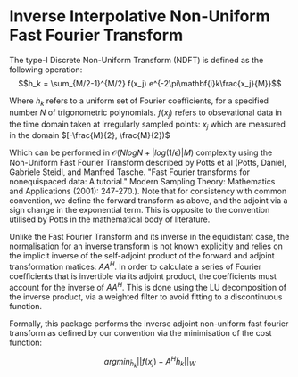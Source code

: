 # Inverse Interpolative Non-Uniform Fast Fourier Transform

The type-I Discrete Non-Uniform Transform (NDFT) is defined as the following operation:
$$h_k = \sum_{M/2-1}^{M/2} f(x_j) e^{-2\pi\mathbf{i}k\frac{x_j}{M}}$$

Where $h_k$ refers to a uniform set of Fourier coefficients, for a specified number $N$ of trigonometric polynomials. $f(x_j)$ refers to obsevational data in the time domain taken at irregularly sampled points: $x_j$ which are measured in the domain $[-\frac{M}{2}, \frac{M}{2})$

Which can be performed in $\mathcal{O}(N log N + |log (1/\epsilon) | M)$ complexity using the Non-Uniform Fast Fourier Transform described by Potts et al (Potts, Daniel, Gabriele Steidl, and Manfred Tasche. "Fast Fourier transforms for nonequispaced data: A tutorial." Modern Sampling Theory: Mathematics and Applications (2001): 247-270.). Note that for consistency with common convention, we define the forward transform as above, and the adjoint via a sign change in the exponential term. This is opposite to the convention utilised by Potts in the mathematical body of literature.

Unlike the Fast Fourier Transform and its inverse in the equidistant case, the normalisation for an inverse transform is not known explicitly and relies on the implicit inverse of the self-adjoint product of the forward and adjoint transformation matices: $AA^H$. In order to calculate a series of Fourier coefficients that is invertible via its adjoint product, the coefficients must account for the inverse of $AA^H$. This is done using the LU decomposition of the inverse product, via a weighted filter to avoid fitting to a discontinuous function. 

Formally, this package performs the inverse adjoint non-uniform fast fourier transform as defined by our convention via the minimisation of the cost function:

$${argmin}_{\hat{h}_k}||f(x_j) - A^H\hat{h}_k||_W$$





